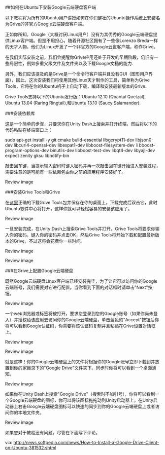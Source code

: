 ##如何在Ubuntu下安装Google云端硬盘客户端

以下教程将为所有的Ubuntu用户讲授如何在你们健壮的Ubuntu操作系统上安装名为Grive的非官方Google云端硬盘客户端。

正如你所知，Google（大概讨厌Linux用户）没有为其优秀的Google云端硬盘提供Linux客户端。但是不用担心，随着开源社区拥有了一些像Lorenzo Breda一样的天才人物，他们为Linux开发了一个非官方的Google云盘客户端，称作Grive。

在我们实际安装之前，我们会提醒你Grive应用还处于开发的早期阶段，仍旧有一些局限性，例如多重父级文件及文件夹以及下载Google文档的能力.

另外，我们应该提及的是Grive是一个命令行客户端并且没有GUI（图形用户界面），因此，这次安装我们将使用其他Linux天才制作的工具，简单称为Grive Tools，它将在你的Ubuntu机子上自动下载，编译和安装最新版本的Grive.

Grive Tools支持以下的Ubuntu发行版：Ubuntu 12.10 (Quantal Quetzal), Ubuntu 13.04 (Raring Ringtail),和Ubuntu 13.10 (Saucy Salamander).

###安装依赖库

这是一个简单的步骤，只要求你在Unity Dash上搜索并打开终端，然后将以下的代码粘贴在终端窗口上：

sudo apt-get install -y git cmake build-essential libgcrypt11-dev libjson0-dev libcurl4-openssl-dev libexpat1-dev libboost-filesystem-dev li    bboost-program-options-dev binutils-dev libboost-test-dev libqt4-dev libyajl-dev expect zenity gksu libnotify-bin

敲击回车键，当提示输入密码时键入密码并再一次敲击回车键开始进入安装过程，需要注意的是可能有一些依赖包由你之前的应用程序安装好了。

Review image

###安装Grive Tools和Grive

在[这里][1]正确的下载Grive Tools包并保存在你的桌面上，下载完成后双击它，此时Ubuntu软件中心将打开，这样你就可以轻松容易的安装该应用了。

Review image

一旦安装完成，在Unity Dash上搜索Grive Tools并打开。Grive Tools将要求你输入你的密码，键入你的密码并点击OK，然后Grive Tools将开始下载和配置最新版本的Grive，不过这将会花费你一些时间。

Review image

Review image

###在Grive上配置Google云端硬盘

既然Google云端硬盘Linux客户端已经安装完毕，为了让它可以访问你的Google云端账号，我们需要对它进行配置，当你看到下面的对话框时请单击"Next"按钮。

Review image

一个web浏览器或标签将被打开，要求您登录到您的Google账号（如果你尚未登入）并授权给该应用去访问你的Google云端硬盘，单击蓝色的"Accept"按钮后你将可以看到Google认证码，你需要将该认证码复制并且粘贴在Grive设置对话框上。

Review image

Review image

就是这样！你的Google云端硬盘上的文件将根据你的Google账号立即下载到并放置到你的家目录下的"Google Drive"文件夹下。同步时你将可以看到一个桌面通知。

Review image

如果你在Unity Dash上搜索"Google Drive"（搜索时不加引号），你将可以看到一个Google云端硬盘的图标，你可以将该图标拖拖动到Unity启动器上，在Unity启动器上右击Google云端硬盘图标可以快速的同步到你的Google云端硬盘上或者访问你的本地文件夹。

Review image

如果您对于教程还有问题，尽管在下面写下评论。

[1]:http://linux.softpedia.com/get/Utilities/Grive-Tools-102298.shtml

via: http://news.softpedia.com/news/How-to-Install-a-Google-Drive-Client-on-Ubuntu-381532.shtml
